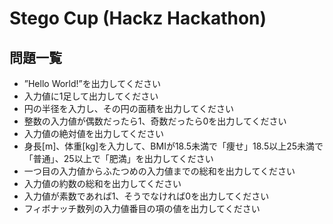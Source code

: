 # Stego Cup (Hackz Hackathon)

## 問題一覧

- ”Hello World!”を出力してください
- 入力値に1足して出力してください
- 円の半径を入力し、その円の面積を出力してください
- 整数の入力値が偶数だったら1、奇数だったら0を出力してください
- 入力値の絶対値を出力してください
- 身長[m]、体重[kg]を入力して、BMIが18.5未満で「痩せ」18.5以上25未満で「普通」、25以上で「肥満」を出力してください
- 一つ目の入力値からふたつめの入力値までの総和を出力してください
- 入力値の約数の総和を出力してください
- 入力値が素数であれば1、そうでなければ0を出力してください
- フィボナッチ数列の入力値番目の項の値を出力してください
